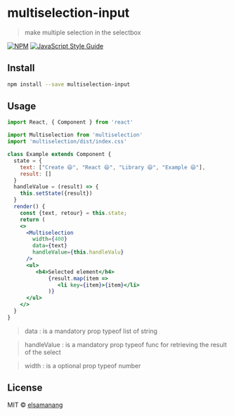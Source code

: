 # multiselection-input

> make multiple selection in the selectbox

[![NPM](https://img.shields.io/npm/v/multiselection.svg)](https://www.npmjs.com/package/multiselection) [![JavaScript Style Guide](https://img.shields.io/badge/code_style-standard-brightgreen.svg)](https://standardjs.com)

## Install

```bash
npm install --save multiselection-input
```

## Usage

```jsx
import React, { Component } from 'react'

import Multiselection from 'multiselection'
import 'multiselection/dist/index.css'

class Example extends Component {
  state = {
    text: ["Create 😄", "React 😄", "Library 😄", "Example 😄"],
    result: []
  }
  handleValue = (result) => {
    this.setState({result})
  }
  render() {
    const {text, retour} = this.state;
    return (
    <>
      <Multiselection
        width={400}
        data={text}
        handleValue={this.handleValu}
      />
      <ul>
         <h4>Selected element</h4>
             {result.map(item => 
                <li key={item}>{item}</li>
             )}
      </ul>
    </>
  }
}
```
> data : is a mandatory prop typeof list of string

> handleValue : is a mandatory prop typeof func for retrieving the result of the select

> width : is a optional prop typeof number
## License

MIT © [elsamanang](https://github.com/elsamanang)
